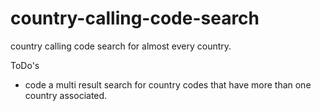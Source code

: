 # country-calling-code-search
country calling code search for almost every country.

ToDo's
- code a multi result search for country codes that have more than one country associated. 
